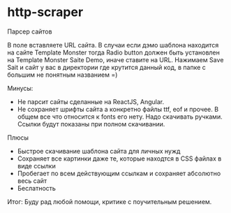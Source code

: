 # http-scraper
Парсер сайтов

В поле вставляете URL сайта. В случаи если дэмо шаблона находится на сайте Template Monster тогда 
Radio button должен быть установлен на Template Monster Saite Demo, иначе ставите на URL.
Нажимаем Sаve Sait и сайт у вас в директории где крутится данный код, в папке с большим не понятным названием =)

Минусы:
- Не парсит сайты сделанные на ReactJS, Angular.
- Не сохраняет шрифты сайта а конкретно файлы ttf, eof и прочее. В общем все что относится к fonts его нету. Надо скачивать ручками. Ссылки будут показаны при полном скачивании.


Плюсы
- Быстрое скачивание шаблона сайта для личных нужд
- Сохраняет все картинки даже те, которые находтся в CSS файлах в виде ссылки
- Пробегает по всем действующим ссылкам и сохраняет абсолютно весь сайт
- Беслатность

Итог:
Буду рад любой помощи, критике с поучительным решением.
